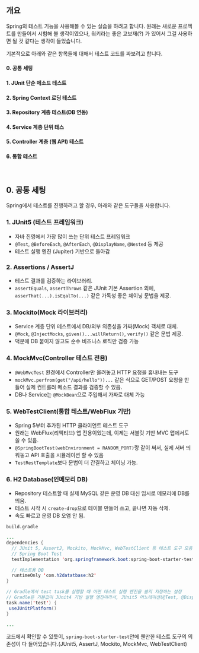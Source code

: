 ## 개요

Spring의 테스트 기능을 사용해볼 수 있는 실습을 하려고 합니다.
원래는 새로운 프로젝트를 만들어서 시험해 볼 생각이였으나, 워키라는 좋은 교보재(?) 가 있어서 그걸 사용하면 될 것 같다는 생각이 들었습니다.

기본적으로 아래와 같은 항목들에 대해서 테스트 코드를 짜보려고 합니다.

#### 0. 공통 세팅
#### 1. JUnit 단순 메소드 테스트
#### 2. Spring Context 로딩 테스트
#### 3. Repository 계층 테스트(DB 연동)
#### 4. Service 계층 단위 테스
#### 5. Controller 계층 (웹 API) 테스트
#### 6. 통합 테스트

<br />

## 0. 공통 세팅
Spring에서 테스트를 진행하려고 할 경우, 아래와 같은 도구들을 사용합니다.

### 1. JUnit5 (테스트 프레임워크)
- 자바 진영에서 가장 많이 쓰는 단위 테스트 프레임워크
- `@Test`, `@BeforeEach`, `@AfterEach`, `@DisplayName`, `@Nested` 등 제공
- 테스트 실행 엔진 (Jupiter) 기반으로 돌아감
 
### 2. Assertions / AssertJ
- 테스트 결과를 검증하는 라이브러리.
- `assertEquals`, `assertThrows` 같은 JUnit 기본 Assertion 외에, `asserThat(...).isEqalTo(...)` 같은 가독성 좋은 체이닝 문법을 제공.

### 3. Mockito(Mock 라이브러리)
- Service 계층 단위 테스트에서 DB/외부 의존성을 가짜(Mock) 객체로 대체.
- `@Mock`, `@InjectMocks`, `given()...willReturn()`, `verify()` 같은 문법 제공.
- 덕분에 DB 붙이지 않고도 순수 비즈니스 로직만 검증 가능

### 4. MockMvc(Controller 테스트 전용)
- `@WebMvcTest` 환경에서 Controller만 올려놓고 HTTP 요청을 흉내내는 도구
- `mockMvc.perfrom(get("/api/hello"))...` 같은 식으로 GET/POST 요청을 만들어 실제 컨트롤러 메소드 결과를 검증할 수 있음.
- DB나 Service는 `@MockBean`으로 주입해서 가짜로 대체 가능

### 5. WebTestClient(통합 테스트/WebFlux 기반)
- Spring 5부터 추가된 HTTP 클라이언트 테스트 도구
- 원래는 WebFlux(리액티브) 앱 전용이었는데, 이제는 서블릿 기반 MVC 앱에서도 쓸 수 있음.
- `@SpringBootTest(webEnvironment = RANDOM_PORT)`랑 같이 써서, 실제 서버 띄워놓고 API 호출을 시뮬레이션 할 수 있음
- `TestRestTemplate`보다 문법이 더 간결하고 체이닝 가능.

### 6. H2 Database(인메모리 DB)
- Repository 테스트할 때 실제 MySQL 같은 운영 DB 대신 임시로 메모리에 DB를 띄움.
- 테스트 시작 시 `create-drop`으로 테이블 만들어 쓰고, 끝나면 자동 삭제.
- 속도 빠르고 운영 DB 오염 안 됨.

`build.gradle`
```java
...
dependencies {
  // JUnit 5, AssertJ, Mockito, MockMvc, WebTestClient 등 테스트 도구 모음
  // Spring Boot Test
  testImplementation 'org.springframework.boot:spring-boot-starter-test'

  // 테스트용 DB
  runtimeOnly 'com.h2datatbase:h2'
}

// Gradle에서 test task를 실행할 때 어떤 테스트 실행 엔진을 쓸지 지정하는 설정
// Gradle은 기본값이 JUnit4 기반 실행 엔진이라서, JUnit5 어노테이션(@Test, @DisplayNmae, @ExtendWith)을 쓰려면 꼭 useJunitPlatform()을 켜줘야 함.
task.name('test') {
 useJUnitPlatform()
}

...
```

코드에서 확인할 수 있듯이, `spring-boot-starter-test`안에 웬만한 테스트 도구의 의존성이 다 들어있습니다.(JUnit5, AssertJ, Mockito, MockMvc, WebTestClient)
